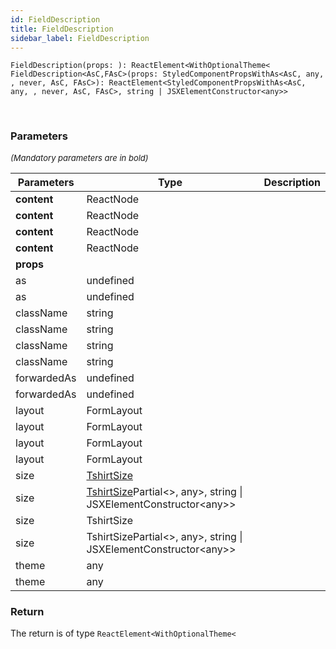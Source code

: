 ```yaml
---
id: FieldDescription
title: FieldDescription
sidebar_label: FieldDescription
---
```


```tsx
FieldDescription(props: ): ReactElement<WithOptionalTheme<
FieldDescription<AsC,FAsC>(props: StyledComponentPropsWithAs<AsC, any, , never, AsC, FAsC>): ReactElement<StyledComponentPropsWithAs<AsC, any, , never, AsC, FAsC>, string | JSXElementConstructor<any>>
```
<br/>



### Parameters

<font size="2"><i>(Mandatory parameters are in bold)</i></font>

| Parameters | Type | Description |
| --------- | ---- | ----------- |
| **content** | ReactNode |  |
| **content** | ReactNode |  |
| **content** | ReactNode |  |
| **content** | ReactNode |  |
| **props** |  |  |
| as | undefined |  |
| as | undefined |  |
| className | string |  |
| className | string |  |
| className | string |  |
| className | string |  |
| forwardedAs | undefined |  |
| forwardedAs | undefined |  |
| layout | FormLayout |  |
| layout | FormLayout |  |
| layout | FormLayout |  |
| layout | FormLayout |  |
| size | [TshirtSize](/api2/types/TshirtSize.md) |  |
| size | [TshirtSize](/api2/types/TshirtSize.md)Partial<\>, any\>, string \| JSXElementConstructor<any\>\> |  |
| size | TshirtSize |  |
| size | TshirtSizePartial<\>, any\>, string \| JSXElementConstructor<any\>\> |  |
| theme | any |  |
| theme | any |  |


### Return



The return is of type <code>ReactElement<WithOptionalTheme<</code>